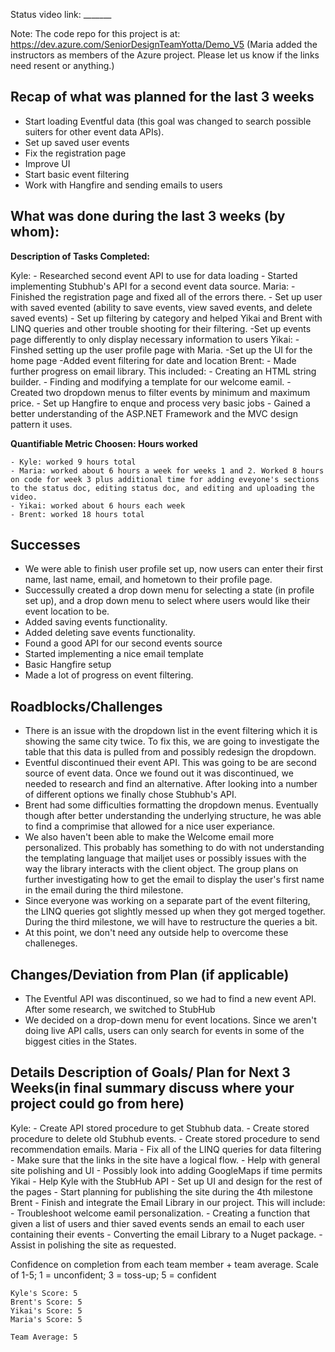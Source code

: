 Status video link: _______

Note: The code repo for this project is at: https://dev.azure.com/SeniorDesignTeamYotta/Demo_V5
(Maria added the instructors as members of the Azure project. Please let us know if the links need resent or anything.) 

## Recap of what was planned for the last 3 weeks
- Start loading Eventful data (this goal was changed to search possible suiters for other event data APIs).
- Set up saved user events
- Fix the registration page
- Improve UI
- Start basic event filtering
- Work with Hangfire and sending emails to users

## What was done during the last 3 weeks (by whom):

<b>Description of Tasks Completed:</b>

Kyle:
    - Researched second event API to use for data loading
    - Started implementing Stubhub's API for a second event data source.
Maria:
    - Finished the registration page and fixed all of the errors there.
    - Set up user with saved evented (ability to save events, view saved events, and delete saved events)
    - Set up filtering by category and helped Yikai and Brent with LINQ queries and other trouble shooting for their filtering.
    -Set up events page differently to only display necessary information to users
Yikai:
    -Finshed setting up the user profile page with Maria.
    -Set up the UI for the home page
    -Added event filtering for date and location
Brent: 
	- Made further progress on email library. This included:
        - Creating an HTML string builder.
        - Finding and modifying a template for our welcome eamil.
	- Created two dropdown menus to filter events by minimum and maximum price.
    - Set up Hangfire to enque and process very basic jobs
	- Gained a better understanding of the ASP.NET Framework and the MVC design pattern it uses.

	
<b>Quantifiable  Metric Choosen: Hours worked</b>

    - Kyle: worked 9 hours total
    - Maria: worked about 6 hours a week for weeks 1 and 2. Worked 8 hours on code for week 3 plus additional time for adding eveyone's sections to the status doc, editing status doc, and editing and uploading the video.
    - Yikai: worked about 6 hours each week
    - Brent: worked 18 hours total
    
## Successes        

 - We were able to finish user profile set up, now users can enter their first name, last name, email, and hometown to their profile page.
- Successully created a drop down menu for selecting a state (in profile set up), and a drop down menu to select where users would like their event location to be.
- Added saving events functionality.
- Added deleting save events functionality.
- Found a good API for our second events source
- Started implementing a nice email template
- Basic Hangfire setup
- Made a lot of progress on event filtering.

## Roadblocks/Challenges
 
- There is an issue with the dropdown list in the event filtering which it is showing the same city twice. To fix this, we are going to investigate the table that this data is pulled from and possibly redesign the dropdown.
- Eventful discontinued their event API. This was going to be are second source of event data. Once we found out it was discontinued, we needed to research and find an alternative. After looking into a number of different options we finally chose Stubhub's API.
- Brent had some difficulties formatting the dropdown menus. Eventually though after better understanding the underlying structure, he was able to find a comprimise that allowed for a nice user experiance.
- We also haven't been able to make the Welcome email more personalized. This probably has something to do with not understanding the templating language that mailjet uses or possibly issues with the way the library interacts with the client object. The group plans on further investigating how to get the email to display the user's first name in the email during the third milestone.
- Since everyone was working on a separate part of the event filtering, the LINQ queries got slightly messed up when they got merged together. During the third milestone, we will have to restructure the queries a bit.
- At this point, we don't need any outside help to overcome these challeneges.

## Changes/Deviation from Plan (if applicable)

- The Eventful API was discontinued, so we had to find a new event API. After some research, we switched to StubHub
- We decided on a drop-down menu for event locations. Since we aren't doing live API calls, users can only search for events in some of the biggest cities in the States.


## Details Description of Goals/ Plan for Next 3 Weeks(in final summary discuss where your project could go from here)

Kyle:
    - Create API stored procedure to get Stubhub data.
    - Create stored procedure to delete old Stubhub events.
    - Create stored procedure to send recommendation emails.
Maria
    - Fix all of the LINQ queries for data filtering
    - Make sure that the links in the site have a logical flow.
    - Help with general site polishing and UI
    - Possibly look into adding GoogleMaps if time permits
Yikai
    - Help Kyle with the StubHub API
    - Set up UI and design for the rest of the pages
    - Start planning for publishing the site during the 4th milestone
Brent
    - Finish and integrate the Email Library in our project. This will include:
        - Troubleshoot welcome eamil personalization.
        - Creating a function that given a list of users and thier saved events
          sends an email to each user containing their events
        - Converting the email Library to a Nuget package.
	- Assist in polishing the site as requested.

Confidence on completion from each team member + team average. Scale of 1-5; 1 = unconfident;  3 = toss-up; 5 = confident

    Kyle's Score: 5
    Brent's Score: 5
    Yikai's Score: 5
    Maria's Score: 5

    Team Average: 5

